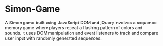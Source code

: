 # Simon-Game
A Simon game built using JavaScript DOM and jQuery involves a sequence memory game where players repeat a flashing pattern of colors and sounds. It uses DOM manipulation and event listeners to track and compare user input with randomly generated sequences.
